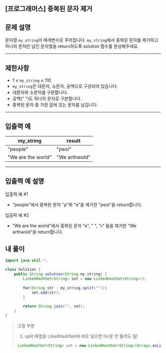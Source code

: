 ## [프로그래머스] 중복된 문자 제거

## 문제 설명

문자열 `my_string`이 매개변수로 주어집니다. `my_string`에서 중복된 문자를 제거하고 하나의 문자만 남긴 문자열을 return하도록 solution 함수를 완성해주세요.

------

## 제한사항

- 1 ≤ `my_string` ≤ 110
- `my_string`은 대문자, 소문자, 공백으로 구성되어 있습니다.
- 대문자와 소문자를 구분합니다.
- 공백(" ")도 하나의 문자로 구분합니다.
- 중복된 문자 중 가장 앞에 있는 문자를 남깁니다.

------

## 입출력 예

| my_string          | result        |
| ------------------ | ------------- |
| "people"           | "peol"        |
| "We are the world" | "We arthwold" |

------

## 입출력 예 설명

입출력 예 #1

- "people"에서 중복된 문자 "p"와 "e"을 제거한 "peol"을 return합니다.

입출력 예 #2

- "We are the world"에서 중복된 문자 "e", " ", "r" 들을 제거한 "We arthwold"을 return합니다.

## 내 풀이

```java
import java.util.*;

class Solution {
    public String solution(String my_string) {
        LinkedHashSet<String> set = new LinkedHashSet<String>();
        
        for(String str : my_string.split("")){
            set.add(str);
        }
        
        return String.join("", set);
    }
}
```

> 고칠 부분
>
> 1. split 배열을 LIkedHashSet에 바로 넣으면 for문 안 돌려도 됨!
>
> ```java
> LinkedHashSet<String> set = new LinkedHashSet<String>(Arrays.asList(str));
> ```
>
> 